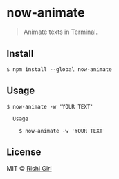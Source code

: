 # now-animate

> Animate texts in Terminal.

## Install

```
$ npm install --global now-animate
```

## Usage

```
$ now-animate -w 'YOUR TEXT'

  Usage
  
    $ now-animate -w 'YOUR TEXT'

```

## License

MIT © [Rishi Giri](http://rishigiri.com)